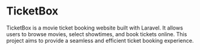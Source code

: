 # TicketBox
TicketBox is a movie ticket booking website built with Laravel. It allows users to browse movies, select showtimes, and book tickets online. This project aims to provide a seamless and efficient ticket booking experience.
